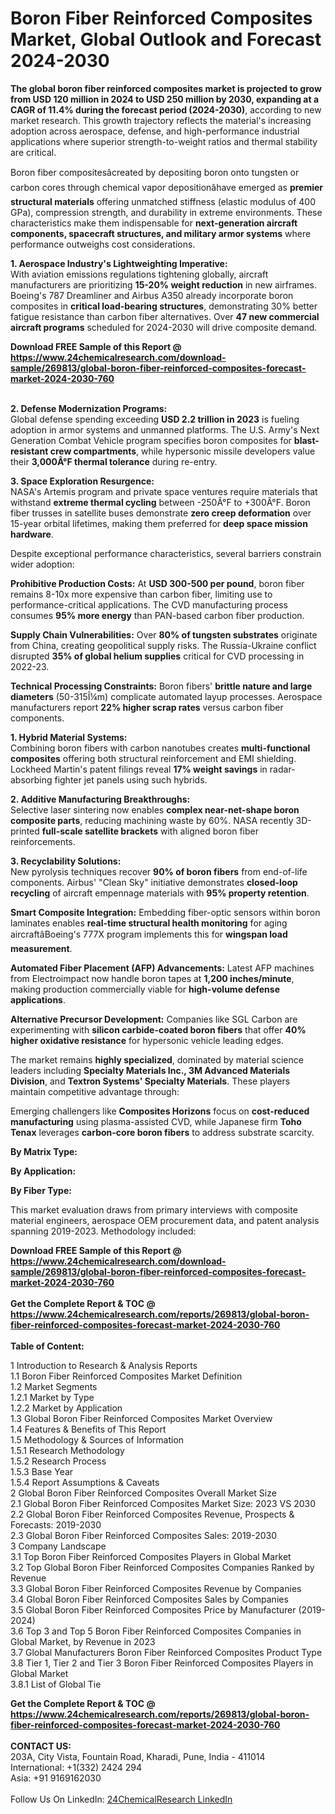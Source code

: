 <h1>Boron Fiber Reinforced Composites Market, Global Outlook and Forecast 2024-2030</h1><p><strong>The global boron fiber reinforced composites market is projected to grow from USD 120 million in 2024 to USD 250 million by 2030, expanding at a CAGR of 11.4% during the forecast period (2024-2030)</strong>, according to new market research. This growth trajectory reflects the material's increasing adoption across aerospace, defense, and high-performance industrial applications where superior strength-to-weight ratios and thermal stability are critical.</p><p>Boron fiber compositesâcreated by depositing boron onto tungsten or carbon cores through chemical vapor depositionâhave emerged as <strong>premier structural materials</strong> offering unmatched stiffness (elastic modulus of 400 GPa), compression strength, and durability in extreme environments. These characteristics make them indispensable for <strong>next-generation aircraft components, spacecraft structures, and military armor systems</strong> where performance outweighs cost considerations.</p><p><strong>1. Aerospace Industry's Lightweighting Imperative:</strong><br>
With aviation emissions regulations tightening globally, aircraft manufacturers are prioritizing <strong>15-20% weight reduction</strong> in new airframes. Boeing's 787 Dreamliner and Airbus A350 already incorporate boron composites in <strong>critical load-bearing structures</strong>, demonstrating 30% better fatigue resistance than carbon fiber alternatives. Over <strong>47 new commercial aircraft programs</strong> scheduled for 2024-2030 will drive composite demand.</p><div><b>Download FREE Sample of this Report @ 
            <a href="https://www.24chemicalresearch.com/download-sample/269813/global-boron-fiber-reinforced-composites-forecast-market-2024-2030-760">
            https://www.24chemicalresearch.com/download-sample/269813/global-boron-fiber-reinforced-composites-forecast-market-2024-2030-760</a></b></div><br><p><strong>2. Defense Modernization Programs:</strong><br>
Global defense spending exceeding <strong>USD 2.2 trillion in 2023</strong> is fueling adoption in armor systems and unmanned platforms. The U.S. Army's Next Generation Combat Vehicle program specifies boron composites for <strong>blast-resistant crew compartments</strong>, while hypersonic missile developers value their <strong>3,000Â°F thermal tolerance</strong> during re-entry.</p><p><strong>3. Space Exploration Resurgence:</strong><br>
NASA's Artemis program and private space ventures require materials that withstand <strong>extreme thermal cycling</strong> between -250Â°F to +300Â°F. Boron fiber trusses in satellite buses demonstrate <strong>zero creep deformation</strong> over 15-year orbital lifetimes, making them preferred for <strong>deep space mission hardware</strong>.</p><p>Despite exceptional performance characteristics, several barriers constrain wider adoption:</p><p><strong>Prohibitive Production Costs:</strong> At <strong>USD 300-500 per pound</strong>, boron fiber remains 8-10x more expensive than carbon fiber, limiting use to performance-critical applications. The CVD manufacturing process consumes <strong>95% more energy</strong> than PAN-based carbon fiber production.</p><p><strong>Supply Chain Vulnerabilities:</strong> Over <strong>80% of tungsten substrates</strong> originate from China, creating geopolitical supply risks. The Russia-Ukraine conflict disrupted <strong>35% of global helium supplies</strong> critical for CVD processing in 2022-23.</p><p><strong>Technical Processing Constraints:</strong> Boron fibers' <strong>brittle nature and large diameters</strong> (50-315Î¼m) complicate automated layup processes. Aerospace manufacturers report <strong>22% higher scrap rates</strong> versus carbon fiber components.</p><p><strong>1. Hybrid Material Systems:</strong><br>
Combining boron fibers with carbon nanotubes creates <strong>multi-functional composites</strong> offering both structural reinforcement and EMI shielding. Lockheed Martin's patent filings reveal <strong>17% weight savings</strong> in radar-absorbing fighter jet panels using such hybrids.</p><p><strong>2. Additive Manufacturing Breakthroughs:</strong><br>
Selective laser sintering now enables <strong>complex near-net-shape boron composite parts</strong>, reducing machining waste by 60%. NASA recently 3D-printed <strong>full-scale satellite brackets</strong> with aligned boron fiber reinforcements.</p><p><strong>3. Recyclability Solutions:</strong><br>
New pyrolysis techniques recover <strong>90% of boron fibers</strong> from end-of-life components. Airbus' "Clean Sky" initiative demonstrates <strong>closed-loop recycling</strong> of aircraft empennage materials with <strong>95% property retention</strong>.</p><p><strong>Smart Composite Integration:</strong> Embedding fiber-optic sensors within boron laminates enables <strong>real-time structural health monitoring</strong> for aging aircraftâBoeing's 777X program implements this for <strong>wingspan load measurement</strong>.</p><p><strong>Automated Fiber Placement (AFP) Advancements:</strong> Latest AFP machines from Electroimpact now handle boron tapes at <strong>1,200 inches/minute</strong>, making production commercially viable for <strong>high-volume defense applications</strong>.</p><p><strong>Alternative Precursor Development:</strong> Companies like SGL Carbon are experimenting with <strong>silicon carbide-coated boron fibers</strong> that offer <strong>40% higher oxidative resistance</strong> for hypersonic vehicle leading edges.</p><p>The market remains <strong>highly specialized</strong>, dominated by material science leaders including <strong>Specialty Materials Inc., 3M Advanced Materials Division</strong>, and <strong>Textron Systems' Specialty Materials</strong>. These players maintain competitive advantage through:</p><p>Emerging challengers like <strong>Composites Horizons</strong> focus on <strong>cost-reduced manufacturing</strong> using plasma-assisted CVD, while Japanese firm <strong>Toho Tenax</strong> leverages <strong>carbon-core boron fibers</strong> to address substrate scarcity.</p><p><strong>By Matrix Type:</strong></p><p><strong>By Application:</strong></p><p><strong>By Fiber Type:</strong></p><p>This market evaluation draws from primary interviews with composite material engineers, aerospace OEM procurement data, and patent analysis spanning 2019-2023. Methodology included:</p><div><b>Download FREE Sample of this Report @ 
            <a href="https://www.24chemicalresearch.com/download-sample/269813/global-boron-fiber-reinforced-composites-forecast-market-2024-2030-760">
            https://www.24chemicalresearch.com/download-sample/269813/global-boron-fiber-reinforced-composites-forecast-market-2024-2030-760</a></b></div><br><div><b>Get the Complete Report & TOC @ 
            <a href="https://www.24chemicalresearch.com/reports/269813/global-boron-fiber-reinforced-composites-forecast-market-2024-2030-760">
            https://www.24chemicalresearch.com/reports/269813/global-boron-fiber-reinforced-composites-forecast-market-2024-2030-760</a></b></div><br>
            <b>Table of Content:</b><p>1 Introduction to Research & Analysis Reports<br />
    1.1 Boron Fiber Reinforced Composites Market Definition<br />
    1.2 Market Segments<br />
        1.2.1 Market by Type<br />
        1.2.2 Market by Application<br />
    1.3 Global Boron Fiber Reinforced Composites Market Overview<br />
    1.4 Features & Benefits of This Report<br />
    1.5 Methodology & Sources of Information<br />
        1.5.1 Research Methodology<br />
        1.5.2 Research Process<br />
        1.5.3 Base Year<br />
        1.5.4 Report Assumptions & Caveats<br />
2 Global Boron Fiber Reinforced Composites Overall Market Size<br />
    2.1 Global Boron Fiber Reinforced Composites Market Size: 2023 VS 2030<br />
    2.2 Global Boron Fiber Reinforced Composites Revenue, Prospects & Forecasts: 2019-2030<br />
    2.3 Global Boron Fiber Reinforced Composites Sales: 2019-2030<br />
3 Company Landscape<br />
    3.1 Top Boron Fiber Reinforced Composites Players in Global Market<br />
    3.2 Top Global Boron Fiber Reinforced Composites Companies Ranked by Revenue<br />
    3.3 Global Boron Fiber Reinforced Composites Revenue by Companies<br />
    3.4 Global Boron Fiber Reinforced Composites Sales by Companies<br />
    3.5 Global Boron Fiber Reinforced Composites Price by Manufacturer (2019-2024)<br />
    3.6 Top 3 and Top 5 Boron Fiber Reinforced Composites Companies in Global Market, by Revenue in 2023<br />
    3.7 Global Manufacturers Boron Fiber Reinforced Composites Product Type<br />
    3.8 Tier 1, Tier 2 and Tier 3 Boron Fiber Reinforced Composites Players in Global Market<br />
        3.8.1 List of Global Tie</p><div><b>Get the Complete Report & TOC @ 
            <a href="https://www.24chemicalresearch.com/reports/269813/global-boron-fiber-reinforced-composites-forecast-market-2024-2030-760">
            https://www.24chemicalresearch.com/reports/269813/global-boron-fiber-reinforced-composites-forecast-market-2024-2030-760</a></b></div><br><b>CONTACT US:</b><br>
            203A, City Vista, Fountain Road, Kharadi, Pune, India - 411014<br>
            International: +1(332) 2424 294<br>
            Asia: +91 9169162030 <br><br>
            Follow Us On LinkedIn: <a href="https://www.linkedin.com/company/24chemicalresearch/">24ChemicalResearch LinkedIn</a>